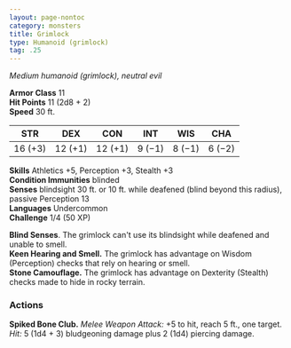 ```yaml
---
layout: page-nontoc
category: monsters
title: Grimlock
type: Humanoid (grimlock)
tag: .25
---
```

_Medium humanoid (grimlock), neutral evil_

**Armor Class** 11    
**Hit Points** 11 (2d8 + 2)    
**Speed** 30 ft. 

| STR     | DEX     | CON     | INT     | WIS     | CHA     |
|---------|---------|---------|---------|---------|---------|
| 16 (+3) | 12 (+1) | 12 (+1) | 9 (−1)  | 8 (−1)  | 6 (−2)  |

**Skills** Athletics +5, Perception +3, Stealth +3    
**Condition Immunities** blinded    
**Senses** blindsight 30 ft. or 10 ft. while deafened (blind beyond this radius), passive Perception 13    
**Languages** Undercommon    
**Challenge** 1/4 (50 XP)    

**Blind Senses**. The grimlock can't use its blindsight while deafened and unable to smell.    
**Keen Hearing and Smell.** The grimlock has advantage on Wisdom (Perception) checks that rely on hearing or smell.    
**Stone Camouflage.** The grimlock has advantage on Dexterity (Stealth) checks made to hide in rocky terrain. 

### Actions 
**Spiked Bone Club.** _Melee Weapon Attack:_ +5 to hit, reach 5 ft., one target. _Hit:_ 5 (1d4 + 3) bludgeoning damage plus 2 (1d4) piercing damage.